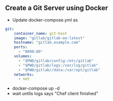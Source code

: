 ## Create a Git Server using Docker

- Update docker-compose.yml as 
```yml
git:
    container_name: git-host
    image: "gitlab/gitlab-ee:latest"
    hostname: "gitlab.example.com"
    ports:
      - "8090:80"
    volumes:
      - "$PWD/gitlab/config:/etc/gitlab"
      - "$PWD/gitlab/logs:/var/log/gitlab"
      - "$PWD/gitlab//data:/var/opt/gitlab"
    networks:
      - net
```
- docker-compose up -d
- wait untils logs says "Chef client finished"

